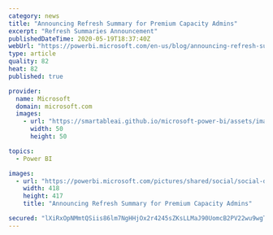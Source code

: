 ```yaml
---
category: news
title: "Announcing Refresh Summary for Premium Capacity Admins"
excerpt: "Refresh Summaries Announcement"
publishedDateTime: 2020-05-19T18:37:40Z
webUrl: "https://powerbi.microsoft.com/en-us/blog/announcing-refresh-summary-for-premium-capacity-admins/"
type: article
quality: 82
heat: 82
published: true

provider:
  name: Microsoft
  domain: microsoft.com
  images:
    - url: "https://smartableai.github.io/microsoft-power-bi/assets/images/organizations/microsoft.com-50x50.jpg"
      width: 50
      height: 50

topics:
  - Power BI

images:
  - url: "https://powerbi.microsoft.com/pictures/shared/social/social-default-image.png"
    width: 418
    height: 417
    title: "Announcing Refresh Summary for Premium Capacity Admins"

secured: "lXiRxOpNMmtQSiis86lm7NgHHjOx2r4245sZKsLLMaJ90UomcB2PV22wu9wgTvcajO+b6q3i0Z1AoBaPzhbnE/GkMok9r14xC4qqCoY8bvLg75spLaFpXGXhSaLtuFVfKABYGYwraFMxySL4Vx36OHtxEyNk4QNRmyKiICHLBY3p6DdDxO44YJPioflFIPYzB64etyjGUaCnksMLXRTR3ZitC4ZJ+tNsvcdRzcIERvuxaBrhAnAisTjhL7XniauQE3A9Bp3xfgN4Zg0amZNYD5P9laq6pqr8mpVwaCU2ld1w5hpdDQKbCibxPHNvI/HDGia0kgcqj4AOW1WJxveqIQ==;S0itiK/umurkNlpZh6j9Dw=="
---
```


